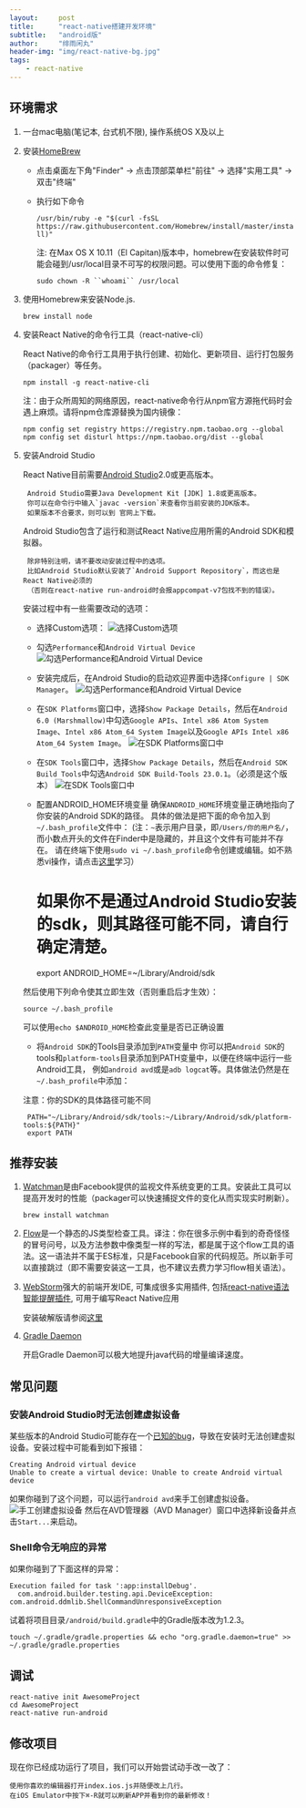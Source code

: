 ```yaml
---
layout:     post
title:      "react-native搭建开发环境"
subtitle:   "android版"
author:     "绯雨闲丸"
header-img: "img/react-native-bg.jpg"
tags:
    - react-native
---
```


>

## 环境需求
1. 一台mac电脑(笔记本, 台式机不限), 操作系统OS X及以上

2. 安装[HomeBrew][1]

   *    点击桌面左下角"Finder" -> 点击顶部菜单栏"前往" -> 选择"实用工具" -> 双击"终端"
   *    执行如下命令

        `/usr/bin/ruby -e "$(curl -fsSL https://raw.githubusercontent.com/Homebrew/install/master/install)"`

        注: 在Max OS X 10.11（El Capitan)版本中，homebrew在安装软件时可能会碰到/usr/local目录不可写的权限问题。可以使用下面的命令修复：

        `sudo chown -R ``whoami`` /usr/local`


3. 使用Homebrew来安装Node.js.

   `brew install node`

4. 安装React Native的命令行工具（react-native-cli）

   React Native的命令行工具用于执行创建、初始化、更新项目、运行打包服务（packager）等任务。

   `npm install -g react-native-cli`

   注：由于众所周知的网络原因，react-native命令行从npm官方源拖代码时会遇上麻烦。请将npm仓库源替换为国内镜像：

    ```
    npm config set registry https://registry.npm.taobao.org --global
    npm config set disturl https://npm.taobao.org/dist --global
    ```
5. 安装Android Studio

    React Native目前需要[Android Studio][7]2.0或更高版本。

        Android Studio需要Java Development Kit [JDK] 1.8或更高版本。
        你可以在命令行中输入`javac -version`来查看你当前安装的JDK版本。
        如果版本不合要求，则可以到 官网上下载。

    Android Studio包含了运行和测试React Native应用所需的Android SDK和模拟器。

        除非特别注明，请不要改动安装过程中的选项。
        比如Android Studio默认安装了`Android Support Repository`，而这也是React Native必须的
        （否则在react-native run-android时会报appcompat-v7包找不到的错误）。


    安装过程中有一些需要改动的选项：

    *   选择Custom选项：
    ![选择Custom选项][7]

    *   勾选`Performance`和`Android Virtual Device`
    ![勾选`Performance`和`Android Virtual Device`][8]

    *   安装完成后，在Android Studio的启动欢迎界面中选择`Configure | SDK Manager`。
    ![勾选`Performance`和`Android Virtual Device`][9]

    *  在`SDK Platforms`窗口中，选择`Show Package Details`，然后在`Android 6.0 (Marshmallow)`中勾选`Google APIs`、`Intel x86 Atom System Image`、`Intel x86 Atom_64 System Image`以及`Google APIs Intel x86 Atom_64 System Image`。
    ![在`SDK Platforms`窗口中][10]

    *   在`SDK Tools`窗口中，选择`Show Package Details`，然后在`Android SDK Build Tools`中勾选`Android SDK Build-Tools 23.0.1`。（必须是这个版本）
    ![在`SDK Tools`窗口中][11]

    *  配置ANDROID_HOME环境变量
    确保`ANDROID_HOME`环境变量正确地指向了你安装的Android SDK的路径。
    具体的做法是把下面的命令加入到`~/.bash_profile`文件中：
    (注：`~`表示用户目录，即`/Users/你的用户名/`，而小数点开头的文件在Finder中是隐藏的，并且这个文件有可能并不存在。
    请在终端下使用`sudo vi ~/.bash_profile`命令创建或编辑。如不熟悉vi操作，请点击[这里][12]学习）

        # 如果你不是通过Android Studio安装的sdk，则其路径可能不同，请自行确定清楚。
        export ANDROID_HOME=~/Library/Android/sdk


    然后使用下列命令使其立即生效（否则重启后才生效）：

    `source ~/.bash_profile`

    可以使用`echo $ANDROID_HOME`检查此变量是否已正确设置

    *   将`Android SDK`的Tools目录添加到`PATH`变量中
    你可以把`Android SDK`的tools和`platform-tools`目录添加到PATH变量中，以便在终端中运行一些Android工具，
    例如`android avd`或是`adb logcat`等。具体做法仍然是在`~/.bash_profile`中添加：

     注意：你的SDK的具体路径可能不同

        PATH="~/Library/Android/sdk/tools:~/Library/Android/sdk/platform-tools:${PATH}"
        export PATH


## 推荐安装
1. [Watchman][2]是由Facebook提供的监视文件系统变更的工具。安装此工具可以提高开发时的性能（packager可以快速捕捉文件的变化从而实现实时刷新）。

    `brew install watchman`

2. [Flow][3]是一个静态的JS类型检查工具。译注：你在很多示例中看到的奇奇怪怪的冒号问号，以及方法参数中像类型一样的写法，都是属于这个flow工具的语法。这一语法并不属于ES标准，只是Facebook自家的代码规范。所以新手可以直接跳过（即不需要安装这一工具，也不建议去费力学习flow相关语法）。

3. [WebStorm][4]强大的前端开发IDE, 可集成很多实用插件, 包括[react-native语法智能提醒插件][6], 可用于编写React Native应用

   安装破解版请参阅[这里][5]

4. [Gradle Daemon][13]

   开启Gradle Daemon可以极大地提升java代码的增量编译速度。

## 常见问题
### 安装Android Studio时无法创建虚拟设备

某些版本的Android Studio可能存在一个[已知的bug][14]，导致在安装时无法创建虚拟设备。安装过程中可能看到如下报错：

```
Creating Android virtual device
Unable to create a virtual device: Unable to create Android virtual device
```

如果你碰到了这个问题，可以运行`android avd`来手工创建虚拟设备。
![手工创建虚拟设备][15]
然后在AVD管理器（AVD Manager）窗口中选择新设备并点击`Start...`来启动。

### Shell命令无响应的异常
如果你碰到了下面这样的异常：

```
Execution failed for task ':app:installDebug'.
  com.android.builder.testing.api.DeviceException: com.android.ddmlib.ShellCommandUnresponsiveException
```

试着将项目目录`/android/build.gradle`中的Gradle版本改为1.2.3。

```
touch ~/.gradle/gradle.properties && echo "org.gradle.daemon=true" >> ~/.gradle/gradle.properties
```


## 调试

  ```
  react-native init AwesomeProject
  cd AwesomeProject
  react-native run-android
  ```

## 修改项目

现在你已经成功运行了项目，我们可以开始尝试动手改一改了：

```
使用你喜欢的编辑器打开index.ios.js并随便改上几行。
在iOS Emulator中按下⌘-R就可以刷新APP并看到你的最新修改！
```

[1]: http://brew.sh/
[2]: https://facebook.github.io/watchman/docs/install.html
[3]: https://www.flowtype.org/
[4]: http://www.jetbrains.com/webstorm/
[5]: http://cyqresig.github.io/2016/06/27/webstorm-crack
[6]: http://cyqresig.github.io/2016/06/27/webstorm-react-native-grammer-plugin
[7]: http://reactnative.cn/static/docs/0.27/img/react-native-android-studio-custom-install.png
[8]: http://reactnative.cn/static/docs/0.27/img/react-native-android-studio-additional-installs.png
[9]: http://reactnative.cn/static/docs/0.27/img/react-native-android-studio-configure-sdk.png
[10]: http://reactnative.cn/static/docs/0.27/img/react-native-android-studio-android-sdk-platforms.png
[11]: http://reactnative.cn/static/docs/0.27/img/react-native-android-studio-android-sdk-build-tools.png
[12]: http://cyqresig.github.io/2016/06/27/vi
[13]: https://docs.gradle.org/2.9/userguide/gradle_daemon.html
[14]: https://code.google.com/p/android/issues/detail?id=207563
[15]: http://reactnative.cn/static/docs/0.27/img/react-native-android-studio-avd.png
